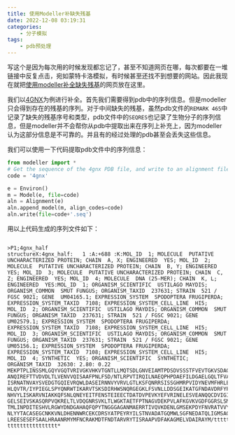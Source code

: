 ```yaml
---
title: 使用Modeller补缺失残基
date: 2022-12-08 03:19:31
categories:
    - 分子模拟
tags:
    - pdb预处理
---
```

写这个是因为每次用的时候发现都忘记了，甚至不知道网页在哪，每次都要在一堆链接中反复点击，宛如蒙特卡洛模拟，有时候甚至还找不到想要的网站。因此我现在就把[使用modeller补全缺失残基](https://salilab.org/modeller/wiki/Missing_residues)的网页放在这里。  

我们以[4GNX](https://files.rcsb.org/download/4GNX.pdb)为例进行补全。首先我们需要得到pdb中的序列信息。但是modeller只会得到存在的残基的序列。对于中间缺失的残基，虽然pdb文件的`REMARK 465`中记录了缺失的残基序号和类型，pdb文件中的`SEQRES`也记录了生物分子的序列信息，但是modeller并不会帮你从pdb中提取出来在序列上补充上，因为modeller认为这部分信息是不可靠的。并且有的经过处理的pdb甚至会丢失这些信息。  

我们可以使用一下代码提取pdb文件中的序列信息：
```python
from modeller import *
# Get the sequence of the 4gnx PDB file, and write to an alignment file
code = '4gnx'

e = Environ()
m = Model(e, file=code)
aln = Alignment(e)
aln.append_model(m, align_codes=code)
aln.write(file=code+'.seq')
```
用以上代码生成的序列文件如下：
```

>P1;4gnx_half
structureX:4gnx_half:   1 :A:+688 :K:MOL_ID  1; MOLECULE  PUTATIVE UNCHARACTERIZED PROTEIN; CHAIN  A, X; ENGINEERED  YES; MOL_ID  2; MOLECULE  PUTATIVE UNCHARACTERIZED PROTEIN; CHAIN  B, Y; ENGINEERED  YES; MOL_ID  3; MOLECULE  PUTATIVE UNCHARACTERIZED PROTEIN; CHAIN  C, Z; ENGINEERED  YES; MOL_ID  4; MOLECULE  DNA (25-MER); CHAIN  K, L; ENGINEERED  YES:MOL_ID  1; ORGANISM_SCIENTIFIC  USTILAGO MAYDIS; ORGANISM_COMMON  SMUT FUNGUS; ORGANISM_TAXID  237631; STRAIN  521 / FGSC 9021; GENE  UM04165.1; EXPRESSION_SYSTEM  SPODOPTERA FRUGIPERDA; EXPRESSION_SYSTEM_TAXID  7108; EXPRESSION_SYSTEM_CELL_LINE  HI5; MOL_ID  2; ORGANISM_SCIENTIFIC  USTILAGO MAYDIS; ORGANISM_COMMON  SMUT FUNGUS; ORGANISM_TAXID  237631; STRAIN  521 / FGSC 9021; GENE  UM02579.1; EXPRESSION_SYSTEM  SPODOPTERA FRUGIPERDA; EXPRESSION_SYSTEM_TAXID  7108; EXPRESSION_SYSTEM_CELL_LINE  HI5; MOL_ID  3; ORGANISM_SCIENTIFIC  USTILAGO MAYDIS; ORGANISM_COMMON  SMUT FUNGUS; ORGANISM_TAXID  237631; STRAIN  521 / FGSC 9021; GENE  UM05156.1; EXPRESSION_SYSTEM  SPODOPTERA FRUGIPERDA; EXPRESSION_SYSTEM_TAXID  7108; EXPRESSION_SYSTEM_CELL_LINE  HI5; MOL_ID  4; SYNTHETIC  YES; ORGANISM_SCIENTIFIC  SYNTHETIC; ORGANISM_TAXID  32630: 2.80: 0.22
MEKPTPLINSSMLGQYVGQTVRIVGKVHKVTGNTLLMQTSDLGNVEIAMTPDSDVSSSTFVEVTGKVSDAGSSFQ
ANQIREFTTVDVDLTLVENVVQISAAFPNLFSD/NTLRPVTIRQILNAEQPHPDAEFILDGAELGQLTFVAVVRN
ISRNATNVAYSVEDGTGQIEVRQWLDASEIRNNVYVRVLGTLKSFQNRRSISSGHMRPVIDYNEVMFHRLEAVHA
HLQVTR/IYPIEGLSPYQNRWTIKARVTSKSDIRHWSNQRGEGKLFSVNLLDDSGEIKATGFNDAVDRFYPLLQE
NHVYLISKARVNIAKKQFSNLQNEYEITFENSTEIEECTDATDVPEVKYEFVRINELESVEANQQCDVIGILDSY
GELSEIVSKASQRPVQKRELTLVDQGNRSVKLTLWGKTAETFPTNAGVDEKPVLAFKGVKVGDFGGRSLSMFSSS
TMLINPDITESHVLRGWYDNDGAHAQFQPYTNGGGAGANMAERRTIVQVKDENLGMSEKPDYFNVRATVVYIKQE
NLYYTACASEGCNKKVNLDHENNWRCEKCDRSYATPEYRYILSTNVADATGQMWLSGFNEDATQLIGMSAGELHK
LREESESEFSAALHRAANRMYMFNCRAKMDTFNDTARVRYTISRAAPVDFAKAGMELVDAIRAYM/ttttttttt
tttttttttttttttt*
```
